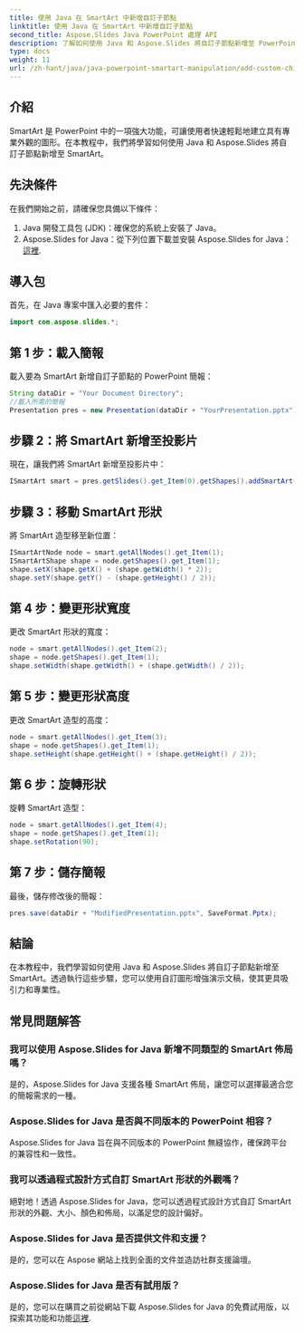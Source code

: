 ```yaml
---
title: 使用 Java 在 SmartArt 中新增自訂子節點
linktitle: 使用 Java 在 SmartArt 中新增自訂子節點
second_title: Aspose.Slides Java PowerPoint 處理 API
description: 了解如何使用 Java 和 Aspose.Slides 將自訂子節點新增至 PowerPoint 簡報中的 SmartArt。輕鬆使用專業圖形增強您的投影片。
type: docs
weight: 11
url: /zh-hant/java/java-powerpoint-smartart-manipulation/add-custom-child-nodes-smartart-java/
---
```

## 介紹
SmartArt 是 PowerPoint 中的一項強大功能，可讓使用者快速輕鬆地建立具有專業外觀的圖形。在本教程中，我們將學習如何使用 Java 和 Aspose.Slides 將自訂子節點新增至 SmartArt。
## 先決條件
在我們開始之前，請確保您具備以下條件：
1. Java 開發工具包 (JDK)：確保您的系統上安裝了 Java。
2.  Aspose.Slides for Java：從下列位置下載並安裝 Aspose.Slides for Java：[這裡](https://releases.aspose.com/slides/java/).

## 導入包
首先，在 Java 專案中匯入必要的套件：
```java
import com.aspose.slides.*;
```
## 第 1 步：載入簡報
載入要為 SmartArt 新增自訂子節點的 PowerPoint 簡報：
```java
String dataDir = "Your Document Directory";
//載入所需的簡報
Presentation pres = new Presentation(dataDir + "YourPresentation.pptx");
```
## 步驟 2：將 SmartArt 新增至投影片
現在，讓我們將 SmartArt 新增至投影片中：
```java
ISmartArt smart = pres.getSlides().get_Item(0).getShapes().addSmartArt(20, 20, 600, 500, SmartArtLayoutType.OrganizationChart);
```
## 步驟 3：移動 SmartArt 形狀
將 SmartArt 造型移至新位置：
```java
ISmartArtNode node = smart.getAllNodes().get_Item(1);
ISmartArtShape shape = node.getShapes().get_Item(1);
shape.setX(shape.getX() + (shape.getWidth() * 2));
shape.setY(shape.getY() - (shape.getHeight() / 2));
```
## 第 4 步：變更形狀寬度
更改 SmartArt 形狀的寬度：
```java
node = smart.getAllNodes().get_Item(2);
shape = node.getShapes().get_Item(1);
shape.setWidth(shape.getWidth() + (shape.getWidth() / 2));
```
## 第 5 步：變更形狀高度
更改 SmartArt 造型的高度：
```java
node = smart.getAllNodes().get_Item(3);
shape = node.getShapes().get_Item(1);
shape.setHeight(shape.getHeight() + (shape.getHeight() / 2));
```
## 第 6 步：旋轉形狀
旋轉 SmartArt 造型：
```java
node = smart.getAllNodes().get_Item(4);
shape = node.getShapes().get_Item(1);
shape.setRotation(90);
```
## 第 7 步：儲存簡報
最後，儲存修改後的簡報：
```java
pres.save(dataDir + "ModifiedPresentation.pptx", SaveFormat.Pptx);
```

## 結論
在本教程中，我們學習如何使用 Java 和 Aspose.Slides 將自訂子節點新增至 SmartArt。透過執行這些步驟，您可以使用自訂圖形增強演示文稿，使其更具吸引力和專業性。
## 常見問題解答
### 我可以使用 Aspose.Slides for Java 新增不同類型的 SmartArt 佈局嗎？
是的，Aspose.Slides for Java 支援各種 SmartArt 佈局，讓您可以選擇最適合您的簡報需求的一種。
### Aspose.Slides for Java 是否與不同版本的 PowerPoint 相容？
Aspose.Slides for Java 旨在與不同版本的 PowerPoint 無縫協作，確保跨平台的兼容性和一致性。
### 我可以透過程式設計方式自訂 SmartArt 形狀的外觀嗎？
絕對地！透過 Aspose.Slides for Java，您可以透過程式設計方式自訂 SmartArt 形狀的外觀、大小、顏色和佈局，以滿足您的設計偏好。
### Aspose.Slides for Java 是否提供文件和支援？
是的，您可以在 Aspose 網站上找到全面的文件並造訪社群支援論壇。
### Aspose.Slides for Java 是否有試用版？
是的，您可以在購買之前從網站下載 Aspose.Slides for Java 的免費試用版，以探索其功能和功能[這裡](https://releases.aspose.com/slides/java/).